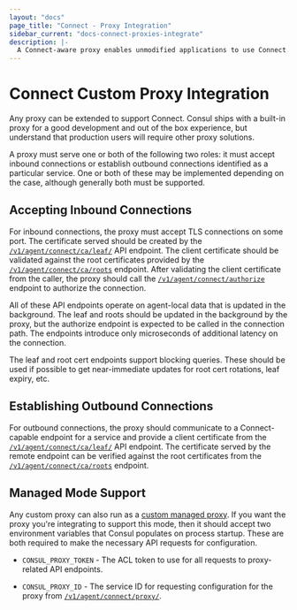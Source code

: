 ```yaml
---
layout: "docs"
page_title: "Connect - Proxy Integration"
sidebar_current: "docs-connect-proxies-integrate"
description: |-
  A Connect-aware proxy enables unmodified applications to use Connect. A per-service proxy sidecar transparently handles inbound and outbound service connections, automatically wrapping and verifying TLS connections.
---
```


# Connect Custom Proxy Integration

Any proxy can be extended to support Connect. Consul ships with a built-in
proxy for a good development and out of the box experience, but understand
that production users will require other proxy solutions.

A proxy must serve one or both of the following two roles: it must accept
inbound connections or establish outbound connections identified as a
particular service. One or both of these may be implemented depending on
the case, although generally both must be supported.

## Accepting Inbound Connections

For inbound connections, the proxy must accept TLS connections on some port.
The certificate served should be created by the
[`/v1/agent/connect/ca/leaf/`](/api/agent/connect.html) API endpoint.
The client certificate should be validated against the root certificates
provided by the
[`/v1/agent/connect/ca/roots`](/api/agent/connect.html) endpoint.
After validating the client certificate from the caller, the proxy should
call the
[`/v1/agent/connect/authorize`](/api/agent/connect.html) endpoint to
authorize the connection.

All of these API endpoints operate on agent-local data that is updated
in the background. The leaf and roots should be updated in the background
by the proxy, but the authorize endpoint is expected to be called in the
connection path. The endpoints introduce only microseconds of additional
latency on the connection.

The leaf and root cert endpoints support blocking queries. These should be
used if possible to get near-immediate updates for root cert rotations,
leaf expiry, etc.

## Establishing Outbound Connections

For outbound connections, the proxy should communicate to a
Connect-capable endpoint for a service and provide a client certificate
from the
[`/v1/agent/connect/ca/leaf/`](/api/agent/connect.html) API endpoint.
The certificate served by the remote endpoint can be verified against the
root certificates from the
[`/v1/agent/connect/ca/roots`](/api/agent/connect.html) endpoint.

## Managed Mode Support

Any custom proxy can also run as a [custom managed proxy](/docs/connect/proxies.html#custom-managed-proxy).
If you want the proxy you're integrating to support this mode, then it should accept
two environment variables that Consul populates on process startup. These
are both required to make the necessary API requests for configuration.

  * `CONSUL_PROXY_TOKEN` - The ACL token to use for all requests to proxy-related
    API endpoints.

  * `CONSUL_PROXY_ID` - The service ID for requesting configuration for the
    proxy from [`/v1/agent/connect/proxy/`](/api/agent/connect.html).
